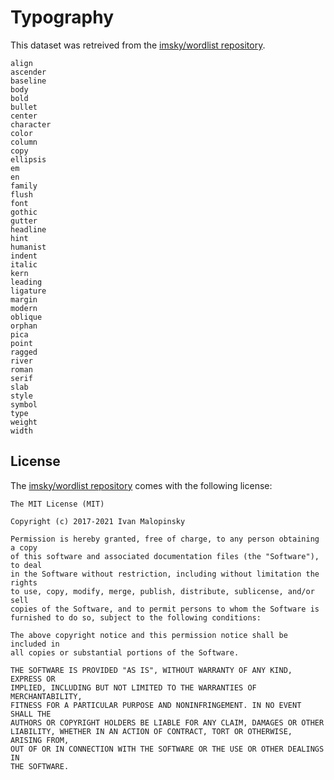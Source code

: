 # Typography

This dataset was retreived from the [imsky/wordlist repository](https://github.com/imsky/wordlists).

```
align
ascender
baseline
body
bold
bullet
center
character
color
column
copy
ellipsis
em
en
family
flush
font
gothic
gutter
headline
hint
humanist
indent
italic
kern
leading
ligature
margin
modern
oblique
orphan
pica
point
ragged
river
roman
serif
slab
style
symbol
type
weight
width
```

## License 

The [imsky/wordlist repository](https://github.com/imsky/wordlists) comes with the following license: 

```
The MIT License (MIT)

Copyright (c) 2017-2021 Ivan Malopinsky

Permission is hereby granted, free of charge, to any person obtaining a copy
of this software and associated documentation files (the "Software"), to deal
in the Software without restriction, including without limitation the rights
to use, copy, modify, merge, publish, distribute, sublicense, and/or sell
copies of the Software, and to permit persons to whom the Software is
furnished to do so, subject to the following conditions:

The above copyright notice and this permission notice shall be included in
all copies or substantial portions of the Software.

THE SOFTWARE IS PROVIDED "AS IS", WITHOUT WARRANTY OF ANY KIND, EXPRESS OR
IMPLIED, INCLUDING BUT NOT LIMITED TO THE WARRANTIES OF MERCHANTABILITY,
FITNESS FOR A PARTICULAR PURPOSE AND NONINFRINGEMENT. IN NO EVENT SHALL THE
AUTHORS OR COPYRIGHT HOLDERS BE LIABLE FOR ANY CLAIM, DAMAGES OR OTHER
LIABILITY, WHETHER IN AN ACTION OF CONTRACT, TORT OR OTHERWISE, ARISING FROM,
OUT OF OR IN CONNECTION WITH THE SOFTWARE OR THE USE OR OTHER DEALINGS IN
THE SOFTWARE.
```
